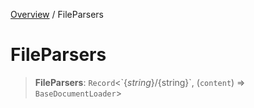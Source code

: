[Overview](../index.md) / FileParsers

# FileParsers

> **FileParsers**: `Record`\<\`$\{string\}/$\{string\}\`, (`content`) => `BaseDocumentLoader`\>
